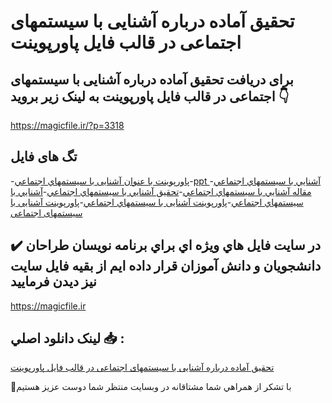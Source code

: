 # تحقیق آماده درباره آشنایی با سیستمهای اجتماعی در قالب فایل پاورپوینت

## برای دریافت تحقیق آماده درباره آشنایی با سیستمهای اجتماعی در قالب فایل پاورپوینت به لینک زیر بروید 👇

https://magicfile.ir/?p=3318

## تگ های فایل

-[پاورپوينت با عنوان آشنایی با سيستمهاي اجتماعي](https://magicfile.ir/product/%d8%aa%d8%ad%d9%82%d9%8a%d9%82-%d8%a2%d9%85%d8%a7%d8%af%d9%87-%d8%a2%d8%b4%d9%86%d8%a7%d9%8a%d9%8a-%d8%a8%d8%a7-%d8%b3%d9%8a%d8%b3%d8%aa%d9%85%d9%87%d8%a7%d9%8a-%d8%a7%d8%ac%d8%aa%d9%85%d8%a7%d8%b9%d9%8a-%d9%be%d8%a7%d9%88%d8%b1%d9%be%d9%88%d9%8a%d9%86%d8%aa/)-[ppt آشنايي با سيستمهاي اجتماعي](https://magicfile.ir/product/%d8%aa%d8%ad%d9%82%d9%8a%d9%82-%d8%a2%d9%85%d8%a7%d8%af%d9%87-%d8%a2%d8%b4%d9%86%d8%a7%d9%8a%d9%8a-%d8%a8%d8%a7-%d8%b3%d9%8a%d8%b3%d8%aa%d9%85%d9%87%d8%a7%d9%8a-%d8%a7%d8%ac%d8%aa%d9%85%d8%a7%d8%b9%d9%8a-%d9%be%d8%a7%d9%88%d8%b1%d9%be%d9%88%d9%8a%d9%86%d8%aa/)-[مقاله آشنايي با سيستمهاي اجتماعي](https://magicfile.ir/product/%d8%aa%d8%ad%d9%82%d9%8a%d9%82-%d8%a2%d9%85%d8%a7%d8%af%d9%87-%d8%a2%d8%b4%d9%86%d8%a7%d9%8a%d9%8a-%d8%a8%d8%a7-%d8%b3%d9%8a%d8%b3%d8%aa%d9%85%d9%87%d8%a7%d9%8a-%d8%a7%d8%ac%d8%aa%d9%85%d8%a7%d8%b9%d9%8a-%d9%be%d8%a7%d9%88%d8%b1%d9%be%d9%88%d9%8a%d9%86%d8%aa/)-[تحقیق آشنايي با سيستمهاي اجتماعي](https://magicfile.ir/product/%d8%aa%d8%ad%d9%82%d9%8a%d9%82-%d8%a2%d9%85%d8%a7%d8%af%d9%87-%d8%a2%d8%b4%d9%86%d8%a7%d9%8a%d9%8a-%d8%a8%d8%a7-%d8%b3%d9%8a%d8%b3%d8%aa%d9%85%d9%87%d8%a7%d9%8a-%d8%a7%d8%ac%d8%aa%d9%85%d8%a7%d8%b9%d9%8a-%d9%be%d8%a7%d9%88%d8%b1%d9%be%d9%88%d9%8a%d9%86%d8%aa/)-[آشنايي با سيستمهاي اجتماعي](https://magicfile.ir/product/%d8%aa%d8%ad%d9%82%d9%8a%d9%82-%d8%a2%d9%85%d8%a7%d8%af%d9%87-%d8%a2%d8%b4%d9%86%d8%a7%d9%8a%d9%8a-%d8%a8%d8%a7-%d8%b3%d9%8a%d8%b3%d8%aa%d9%85%d9%87%d8%a7%d9%8a-%d8%a7%d8%ac%d8%aa%d9%85%d8%a7%d8%b9%d9%8a-%d9%be%d8%a7%d9%88%d8%b1%d9%be%d9%88%d9%8a%d9%86%d8%aa/)-[پاورپوینت آشنایی با سيستمهاي اجتماعي](https://magicfile.ir/product/%d8%aa%d8%ad%d9%82%d9%8a%d9%82-%d8%a2%d9%85%d8%a7%d8%af%d9%87-%d8%a2%d8%b4%d9%86%d8%a7%d9%8a%d9%8a-%d8%a8%d8%a7-%d8%b3%d9%8a%d8%b3%d8%aa%d9%85%d9%87%d8%a7%d9%8a-%d8%a7%d8%ac%d8%aa%d9%85%d8%a7%d8%b9%d9%8a-%d9%be%d8%a7%d9%88%d8%b1%d9%be%d9%88%d9%8a%d9%86%d8%aa/)-[پاورپوینت آشنایی با سیستمهای اجتماعی](https://magicfile.ir/product/%d8%aa%d8%ad%d9%82%d9%8a%d9%82-%d8%a2%d9%85%d8%a7%d8%af%d9%87-%d8%a2%d8%b4%d9%86%d8%a7%d9%8a%d9%8a-%d8%a8%d8%a7-%d8%b3%d9%8a%d8%b3%d8%aa%d9%85%d9%87%d8%a7%d9%8a-%d8%a7%d8%ac%d8%aa%d9%85%d8%a7%d8%b9%d9%8a-%d9%be%d8%a7%d9%88%d8%b1%d9%be%d9%88%d9%8a%d9%86%d8%aa/)

## ✔️ در سايت فايل هاي ويژه اي براي برنامه نويسان طراحان دانشجويان و دانش آموزان قرار داده ايم از بقيه فايل سايت نيز ديدن فرماييد

https://magicfile.ir


## لينک دانلود اصلي 📥 :

[تحقیق آماده درباره آشنایی با سیستمهای اجتماعی در قالب فایل پاورپوینت](https://magicfile.ir/product/%d8%aa%d8%ad%d9%82%d9%8a%d9%82-%d8%a2%d9%85%d8%a7%d8%af%d9%87-%d8%a2%d8%b4%d9%86%d8%a7%d9%8a%d9%8a-%d8%a8%d8%a7-%d8%b3%d9%8a%d8%b3%d8%aa%d9%85%d9%87%d8%a7%d9%8a-%d8%a7%d8%ac%d8%aa%d9%85%d8%a7%d8%b9%d9%8a-%d9%be%d8%a7%d9%88%d8%b1%d9%be%d9%88%d9%8a%d9%86%d8%aa/) 


🙏با تشکر از همراهي شما مشتاقانه در وبسایت منتظر شما دوست عزیز هستیم

